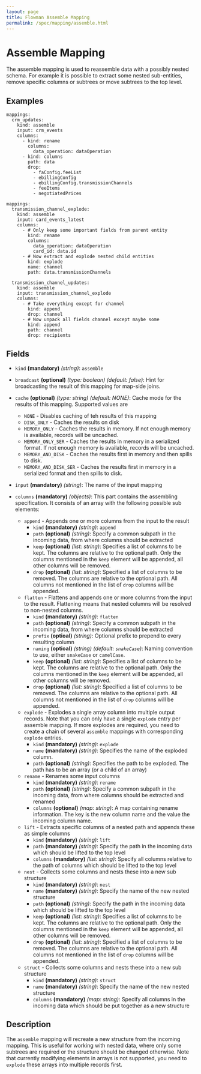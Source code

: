 ```yaml
---
layout: page
title: Flowman Assemble Mapping
permalink: /spec/mapping/assemble.html
---
```

# Assemble Mapping

The assemble mapping is used to reassemble data with a possibly nested schema. For example it is possible to extract
some nested sub-entities, remove specific columns or subtrees or move subtrees to the top level.

## Examples
```
mappings:
  crm_updates:
    kind: assemble
    input: crm_events
    columns:
      - kind: rename
        columns:
          data_operation: dataOperation
      - kind: columns
        path: data
        drop:
          - faConfig.feeList
          - ebillingConfig
          - ebillingConfig.transmissionChannels
          - feeItems
          - negotiatedPrices
```

```
mappings:
  transmission_channel_explode:
    kind: assemble
    input: card_events_latest
    columns:
      - # Only keep some important fields from parent entity
        kind: rename
        columns:
          data_operation: dataOperation
          card_id: data.id
      - # Now extract and explode nested child entities
        kind: explode
        name: channel
        path: data.transmissionChannels

  transmission_channel_updates:
    kind: assemble
    input: transmission_channel_explode
    columns:
      - # Take everything except for channel
        kind: append
        drop: channel
      - # Now unpack all fields channel except maybe some
        kind: append
        path: channel
        drop: recipients
```

## Fields
* `kind` **(mandatory)** *(string)*: `assemble`

* `broadcast` **(optional)** *(type: boolean)* *(default: false)*: 
Hint for broadcasting the result of this mapping for map-side joins.

* `cache` **(optional)** *(type: string)* *(default: NONE)*:
Cache mode for the results of this mapping. Supported values are
  * `NONE` - Disables caching of teh results of this mapping
  * `DISK_ONLY` - Caches the results on disk
  * `MEMORY_ONLY` - Caches the results in memory. If not enough memory is available, records will be uncached.
  * `MEMORY_ONLY_SER` - Caches the results in memory in a serialized format. If not enough memory is available, records will be uncached.
  * `MEMORY_AND_DISK` - Caches the results first in memory and then spills to disk.
  * `MEMORY_AND_DISK_SER` - Caches the results first in memory in a serialized format and then spills to disk.

* `input` **(mandatory)** *(string)*:
The name of the input mapping

* `columns` **(mandatory)** *(objects)*:
This part contains the assembling specification. It consists of an array with the following possible sub elements:
  * `append` - Appends one or more columns from the input to the result
    * `kind` **(mandatory)** *(string)*: `append`
    * `path` **(optional)** *(string)*: 
        Specify a common subpath in the incoming data, from where columns should be extracted 
    * `keep` **(optional)** *(list: string)*: 
        Specifies a list of columns to be kept. The columns are relative to the optional path. Only the columns
        mentioned in the `keep` element will be appended, all other columns will be removed. 
    * `drop` **(optional)** *(list: string)*:
        Specified a list of columns to be removed. The columns are relative to the optional path. All columns not
        mentioned in the list of `drop` columns will be appended.
  * `flatten` - Flattens and appends one or more columns from the input to the result. Flattening means that nested
       columns will be resolved to non-nested columns.
    * `kind` **(mandatory)** *(string)*: `flatten`
    * `path` **(optional)** *(string)*: 
        Specify a common subpath in the incoming data, from where columns should be extracted
    * `prefix` **(optioal)** *(string)*:
        Optional prefix to prepend to every resulting column         
    * `naming` **(optioal)** *(string)* *(default: `snakeCase`)*:
        Naming convention to use, either `snakeCase` or `camelCase`.         
    * `keep` **(optional)** *(list: string)*: 
        Specifies a list of columns to be kept. The columns are relative to the optional path. Only the columns
        mentioned in the `keep` element will be appended, all other columns will be removed. 
    * `drop` **(optional)** *(list: string)*:
        Specified a list of columns to be removed. The columns are relative to the optional path. All columns not
        mentioned in the list of `drop` columns will be appended.
  * `explode` - Explodes a single array column into multiple output records. Note that you can only have a single
    `explode` entry per assemble mapping. If more explodes are required, you need to create a chain of several 
    `assemble` mappings with corresponding `explode` entries.
    * `kind` **(mandatory)** *(string)*: `explode`
    * `name` **(mandatory)** *(string)*:
        Specifies the name of the exploded column.
    * `path` **(optional)** *(string)*:
        Specifies the path to be exploded. The path has to be an array (or a child of an array)
  * `rename` - Renames some input columns
    * `kind` **(mandatory)** *(string)*: `rename`
    * `path` **(optional)** *(string)*:
        Specify a common subpath in the incoming data, from where columns should be extracted and renamed 
    * `columns` **(optional)** *(map: string)*:
        A map containing rename information. The key is the new column name and the value the incoming column name.
  * `lift` - Extracts specific columns of a nested path and appends these as simple columns
    * `kind` **(mandatory)** *(string)*: `lift`
    * `path` **(mandatory)** *(string)*:
        Specify the path in the incoming data which should be lifted to the top level
    * `columns` **(mandatory)** *(list: string)*:
        Specify all columns relative to the path of columns which should be lifted to the top level
  * `nest` - Collects some columns and nests these into a new sub structure
    * `kind` **(mandatory)** *(string)*: `nest`
    * `name` **(mandatory)** *(string)*:
        Specify the name of the new nested structure
    * `path` **(optional)** *(string)*:
        Specify the path in the incoming data which should be lifted to the top level
    * `keep` **(optional)** *(list: string)*:
        Specifies a list of columns to be kept. The columns are relative to the optional path. Only the columns
        mentioned in the `keep` element will be appended, all other columns will be removed. 
    * `drop` **(optional)** *(list: string)*:
        Specified a list of columns to be removed. The columns are relative to the optional path. All columns not
        mentioned in the list of `drop` columns will be appended.
  * `struct` - Collects some columns and nests these into a new sub structure
    * `kind` **(mandatory)** *(string)*: `struct`
    * `name` **(mandatory)** *(string)*:
        Specify the name of the new nested structure 
    * `columns` **(mandatory)** *(map: string)*:
        Specify all columns in the incoming data which should be put together as a new structure


## Description

The `assemble` mapping will recreate a new structure from the incoming mapping. This is useful for working with nested
data, where only some subtrees are required or the structure should be changed otherwise. Note that currently modifying
elements in arrays is not supported, you need to `explode` these arrays into multiple records first.
